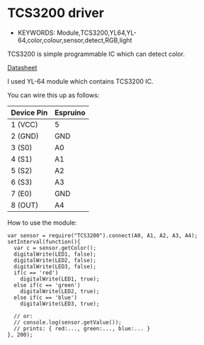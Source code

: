 <!--- Copyright (c) 2015 Tomáš Juřena. See the file LICENSE for copying permission. -->
TCS3200 driver
=====================

* KEYWORDS: Module,TCS3200,YL64,YL-64,color,colour,sensor,detect,RGB,light

TCS3200 is simple programmable IC which can detect color. 

[Datasheet](http://robotstore.cz/wp-content/uploads/2014/07/Taos-TCS3200-datasheet.pdf)

I used YL-64 module which contains TCS3200 IC.

You can wire this up as follows:

| Device Pin | Espruino |
| ---------- | -------- |
| 1 (VCC)    | 5        |
| 2 (GND)    | GND      |
| 3 (S0)     | A0       |
| 4 (S1)     | A1       |
| 5 (S2)     | A2       |
| 6 (S3)     | A3       |
| 7 (E0)     | GND      |
| 8 (OUT)    | A4       |

How to use the module:

```
var sensor = require("TCS3200").connect(A0, A1, A2, A3, A4);
setInterval(function(){
  var c = sensor.getColor();
  digitalWrite(LED1, false);
  digitalWrite(LED2, false);
  digitalWrite(LED3, false);
  if(c == 'red')
    digitalWrite(LED1, true);
  else if(c == 'green')
    digitalWrite(LED2, true);
  else if(c == 'blue')
    digitalWrite(LED3, true);
    
  // or:
  // console.log(sensor.getValue());
  // prints: { red:..., green:..., blue:... }
}, 200);
```
